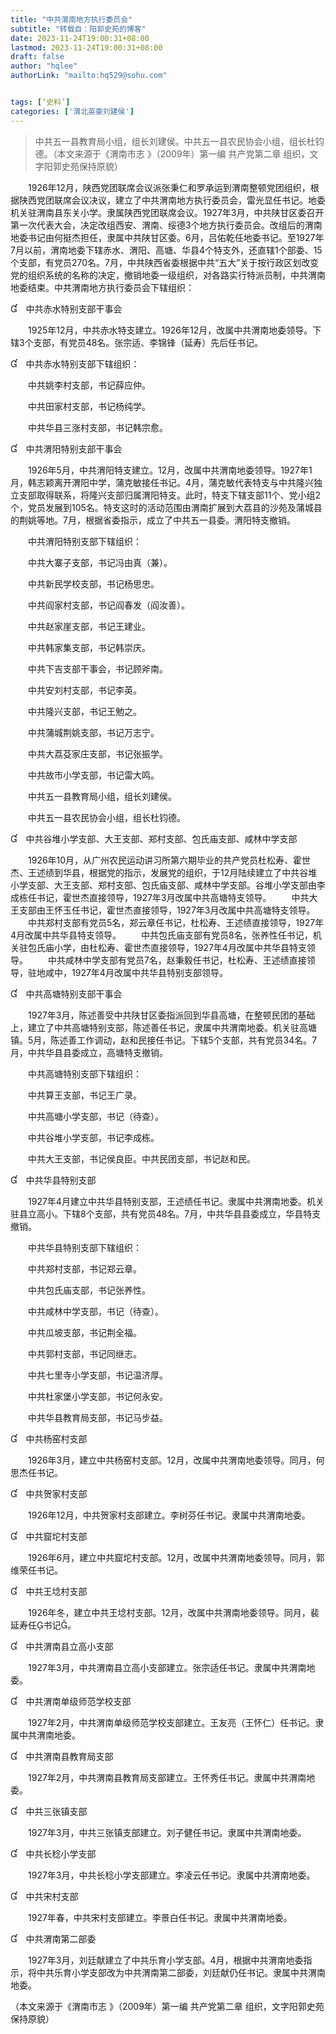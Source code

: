 ```yaml
---
title: "中共渭南地方执行委员会"
subtitle: "转载自：阳郭史苑的博客"
date: 2023-11-24T19:00:31+08:00
lastmod: 2023-11-24T19:00:31+08:00
draft: false
author: "hqlee"
authorLink: "mailto:hq529@sohu.com"


tags: [‘史料’]
categories: ['渭北英豪刘建侯']
---
```


> 中共五一县教育局小组，组长刘建侯。中共五一县农民协会小组，组长杜钧德。（本文来源于《渭南市志 》（2009年）第一编 共产党第二章 组织，文字阳郭史苑保持原貌）


　　1926年12月，陕西党团联席会议派张秉仁和罗承运到渭南整顿党团组织，根据陕西党团联席会议决议，建立了中共渭南地方执行委员会，雷光显任书记。地委机关驻渭南县东关小学。隶属陕西党团联席会议。1927年3月，中共陕甘区委召开第一次代表大会，决定改组西安、渭南、绥德3个地方执行委员会。改组后的渭南地委书记由何挺杰担任，隶属中共陕甘区委。6月，吕佑乾任地委书记。至1927年7月以前，渭南地委下辖赤水、渭阳、高塘、华县4个特支外，还直辖1个部委、15个支部，有党员270名。7月，中共陕西省委根据中共“五大”关于按行政区划改变党的组织系统的名称的决定，撤销地委一级组织，对各路实行特派员制，中共渭南地委结束。中共渭南地方执行委员会下辖组织：


　中共赤水特别支部干事会

　　1925年12月，中共赤水特支建立。1926年12月，改属中共渭南地委领导。下辖3个支部，有党员48名。张宗适、李锦锋（延寿）先后任书记。

　中共赤水特别支部下辖组织：

　　中共姚李村支部，书记薛应仲。

　　中共田家村支部，书记杨纯学。

　　中共华县三涨村支部，书记韩宗愈。


　中共渭阳特别支部干事会

　　1926年5月，中共渭阳特支建立。12月，改属中共渭南地委领导。1927年1月，韩志颖离开渭阳中学，蒲克敏接任书记。4月，蒲克敏代表特支与中共隆兴独立支部取得联系，将隆兴支部归属渭阳特支。此时，特支下辖支部11个、党小组2个，党员发展到105名。特支这时的活动范围由渭南扩展到大荔县的沙苑及蒲城县的荆姚等地。7月，根据省委指示，成立了中共五一县委。渭阳特支撤销。

　　中共渭阳特别支部下辖组织：

　　中共大寨子支部，书记冯由真（兼）。

　　中共新民学校支部，书记杨思忠。

　　中共阎家村支部，书记阎春发（阎汝善）。

　　中共赵家崖支部，书记王建业。

　　中共韩家集支部，书记韩崇庆。

　　中共下吉支部干事会，书记顾斧南。

　　中共安刘村支部，书记李英。

　　中共隆兴支部，书记王勉之。

　　中共蒲城荆姚支部，书记万志宁。

　　中共大荔芟家庄支部，书记张振学。

　　中共故市小学支部，书记雷大鸣。

　　中共五一县教育局小组，组长刘建侯。

　　中共五一县农民协会小组，组长杜钧德。


　中共谷堆小学支部、大王支部、郑村支部、包氏庙支部、咸林中学支部

　　1926年10月，从广州农民运动讲习所第六期毕业的共产党员杜松寿、霍世杰、王述绩到华县，根据党的指示，发展党的组织，于12月陆续建立了中共谷堆小学支部、大王支部、郑村支部、包氏庙支部、咸林中学支部。谷堆小学支部由李成栋任书记，霍世杰直接领导，1927年3月改属中共高塘特支领导。
　　中共大王支部由王怀玉任书记，霍世杰直接领导，1927年3月改属中共高塘特支领导。
　　中共郑村支部有党员5名，郑云章任书记，杜松寿、王述绩直接领导，1927年4月改属中共华县特支领导。
　　中共包氏庙支部有党员8名，张养性任书记，机关驻包氏庙小学，由杜松寿、霍世杰直接领导，1927年4月改属中共华县特支领导。
　　中共咸林中学支部有党员7名，赵秉毅任书记，杜松寿、王述绩直接领导，驻地咸中，1927年4月改属中共华县特别支部领导。

　中共高塘特别支部干事会

　　1927年3月，陈述善受中共陕甘区委指派回到华县高塘，在整顿民团的基础上，建立了中共高塘特别支部，陈述善任书记，隶属中共渭南地委。机关驻高塘镇。5月，陈述善工作调动，赵和民接任书记。下辖5个支部，共有党员34名。7月，中共华县县委成立，高塘特支撤销。

　　中共高塘特别支部下辖组织：

　　中共算王支部，书记王广录。

　　中共高塘小学支部，书记（待查）。

　　中共谷堆小学支部，书记李成栋。

　　中共大王支部，书记侯良臣。中共民团支部，书记赵和民。

　中共华县特别支部

　　1927年4月建立中共华县特别支部，王述绩任书记。隶属中共渭南地委。机关驻县立高小。下辖8个支部，共有党员48名。7月，中共华县县委成立，华县特支撤销。

　　中共华县特别支部下辖组织：

　　中共郑村支部，书记郑云章。

　　中共包氏庙支部，书记张养性。

　　中共咸林中学支部，书记（待查）。

　　中共瓜坡支部，书记荆全福。

　　中共郭村支部，书记同继志。

　　中共七里寺小学支部，书记温济厚。

　　中共杜家堡小学支部，书记何永安。

　　中共华县教育局支部，书记马步益。


　中共杨窑村支部

　　1926年3月，建立中共杨窑村支部。12月，改属中共渭南地委领导。同月，何思杰任书记。

　中共贺家村支部

　　1926年12月，中共贺家村支部建立。李树芬任书记。隶属中共渭南地委。

　中共窟坨村支部

　　1926年6月，建立中共窟坨村支部。12月，改属中共渭南地委领导。同月，郭维荣任书记。

　中共王埝村支部

　　1926年冬，建立中共王埝村支部。12月，改属中共渭南地委领导。同月，裴延寿任书记。

　中共渭南县立高小支部

　　1927年3月，中共渭南县立高小支部建立。张宗适任书记。隶属中共渭南地委。

　中共渭南单级师范学校支部

　　1927年2月，中共渭南单级师范学校支部建立。王友亮（王怀仁）任书记。隶属中共渭南地委。

　中共渭南县教育局支部

　　1927年2月，中共渭南县教育局支部建立。王怀秀任书记。隶属中共渭南地委。

　中共三张镇支部

　　1927年3月，中共三张镇支部建立。刘子健任书记。隶属中共渭南地委。

　中共长稔小学支部

　　1927年3月，中共长稔小学支部建立。李凌云任书记。隶属中共渭南地委。

　中共宋村支部

　　1927年春，中共宋村支部建立。李景白任书记。隶属中共渭南地委。

　中共渭南第二部委

　　1927年3月，刘廷献建立了中共乐育小学支部。4月，根据中共渭南地委指示，将中共乐育小学支部改为中共渭南第二部委，刘廷献仍任书记。隶属中共渭南地委。

（本文来源于《渭南市志 》（2009年）第一编 共产党第二章 组织，文字阳郭史苑保持原貌）
 
